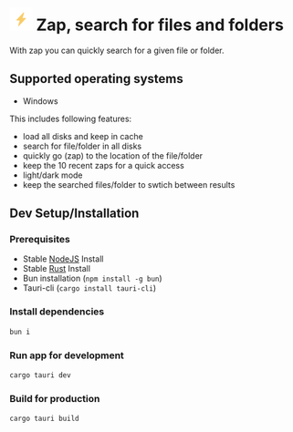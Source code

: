 # ![Zap](/public/zap.svg) Zap, search for files and folders

With zap you can quickly search for a given file or folder.

## Supported operating systems
- Windows

This includes following features:
  - load all disks and keep in cache
  - search for file/folder in all disks
  - quickly go (zap) to the location of the file/folder
  - keep the 10 recent zaps for a quick access
  - light/dark mode
  - keep the searched files/folder to swtich between results
  
## Dev Setup/Installation
### Prerequisites
- Stable [NodeJS](https://nodejs.org/) Install
- Stable [Rust](https://www.rust-lang.org/) Install
- Bun installation (`npm install -g bun`)
- Tauri-cli (`cargo install tauri-cli`)

### Install dependencies
```bash
bun i
```

### Run app for development
```bash
cargo tauri dev
```

### Build for production
```bash
cargo tauri build
```